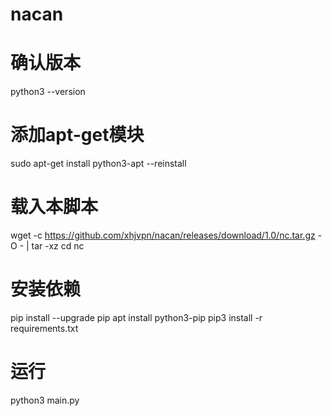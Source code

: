 # nacan

# 确认版本
python3 --version

# 添加apt-get模块
sudo apt-get install python3-apt --reinstall

# 载入本脚本
wget -c https://github.com/xhjvpn/nacan/releases/download/1.0/nc.tar.gz -O - | tar -xz
cd nc

# 安装依赖
pip install --upgrade pip
apt install python3-pip
pip3 install -r requirements.txt
# 运行
python3 main.py
